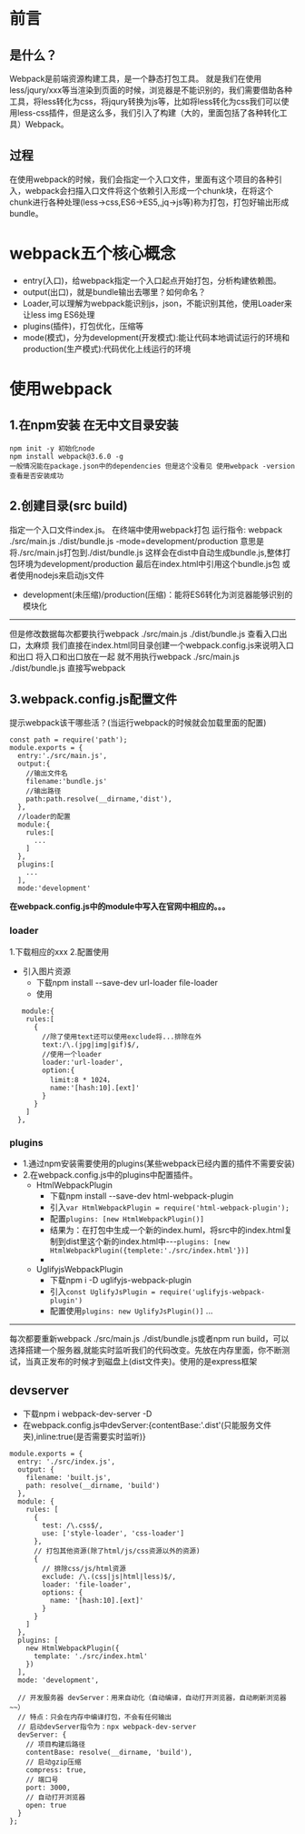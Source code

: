 # 前言
## 是什么？
Webpack是前端资源构建工具，是一个静态打包工具。
就是我们在使用less/jqury/xxx等当渲染到页面的时候，浏览器是不能识别的，我们需要借助各种工具，将less转化为css，将jqury转换为js等，比如将less转化为css我们可以使用less-css插件，但是这么多，我们引入了构建（大的，里面包括了各种转化工具）Webpack。

## 过程
在使用webpack的时候，我们会指定一个入口文件，里面有这个项目的各种引入，webpack会扫描入口文件将这个依赖引入形成一个chunk块，在将这个chunk进行各种处理(less->css,ES6->ES5,,jq->js等)称为打包，打包好输出形成bundle。

# webpack五个核心概念
* entry(入口)，给webpack指定一个入口起点开始打包，分析构建依赖图。
* output(出口)，就是bundle输出去哪里？如何命名？
* Loader,可以理解为webpack能识别js，json，不能识别其他，使用Loader来让less img ES6处理
* plugins(插件)，打包优化，压缩等
* mode(模式)，分为development(开发模式):能让代码本地调试运行的环境和production(生产模式):代码优化上线运行的环境
  
# 使用webpack
## 1.在npm安装 在无中文目录安装 
    npm init -y 初始化node
    npm install webpack@3.6.0 -g
    一般情况能在package.json中的dependencies 但是这个没看见 使用webpack -version 查看是否安装成功

## 2.创建目录(src build)
指定一个入口文件index.js。
在终端中使用webpack打包 运行指令: webpack ./src/main.js ./dist/bundle.js -mode=development/production
    意思是将./src/main.js打包到./dist/bundle.js 这样会在dist中自动生成bundle.js,整体打包环境为development/production
    最后在index.html中引用这个bundle.js包 <script src="./dist/bundle.js"></script>或者使用nodejs来启动js文件
- development(未压缩)/production(压缩)：能将ES6转化为浏览器能够识别的模块化
***   
但是修改数据每次都要执行webpack ./src/main.js ./dist/bundle.js 查看入口出口，太麻烦 我们直接在index.html同目录创建一个webpack.config.js来说明入口和出口
  将入口和出口放在一起 就不用执行webpack ./src/main.js ./dist/bundle.js 直接写webpack
## 3.webpack.config.js配置文件
提示webpack该干哪些活？(当运行webpack的时候就会加载里面的配置)
```
const path = require('path');
module.exports = {
  entry:'./src/main.js',
  output:{
    //输出文件名
    filename:'bundle.js'
    //输出路径
    path:path.resolve(__dirname,'dist'),
  },
  //loader的配置
  module:{
    rules:[
      ...
    ]
  },
  plugins:[
    ...
  ],
  mode:'development'
```
**在webpack.config.js中的module中写入在官网中相应的。。。**
### loader
1.下载相应的xxx
2.配置使用
- 引入图片资源
  - 下载npm install --save-dev url-loader file-loader
  - 使用
```
   module:{
    rules:[
      {
        //除了使用text还可以使用exclude将...排除在外
        text:/\.(jpg|img|gif)$/,
        //使用一个loader
        loader:'url-loader',
        option:{
          limit:8 * 1024，
          name:'[hash:10].[ext]'
        }
      }
    ]
  },
```
### plugins
- 1.通过npm安装需要使用的plugins(某些webpack已经内置的插件不需要安装)
- 2.在webpack.config.js中的plugins中配置插件。
  - HtmlWebpackPlugin
    * 下载npm install --save-dev html-webpack-plugin
    * 引入`var HtmlWebpackPlugin = require('html-webpack-plugin');`
    * 配置`plugins: [new HtmlWebpackPlugin()]`
    * 结果为：在打包中生成一个新的index.huml，将src中的index.html复制到dist里这个新的index.html中---`plugins: [new HtmlWebpackPlugin({templete:'./src/index.html'})]` 
    * 
  - UglifyjsWebpackPlugin
    * 下载npm i -D uglifyjs-webpack-plugin
    * 引入`const UglifyJsPlugin = require('uglifyjs-webpack-plugin')`
    * 配置使用`plugins: new UglifyJsPlugin()]`
...
***
每次都要重新webpack ./src/main.js ./dist/bundle.js或者npm run build，可以选择搭建一个服务器,就能实时监听我们的代码改变。先放在内存里面，你不断测试，当真正发布的时候才到磁盘上(dist文件夹)。使用的是express框架
## devserver
- 下载npm i webpack-dev-server -D
- 在webpack.config.js中devServer:{contentBase:'.dist'(只能服务文件夹),inline:true(是否需要实时监听)}
```
module.exports = {
  entry: './src/index.js',
  output: {
    filename: 'built.js',
    path: resolve(__dirname, 'build')
  },
  module: {
    rules: [
      {
        test: /\.css$/,
        use: ['style-loader', 'css-loader']
      },
      // 打包其他资源(除了html/js/css资源以外的资源)
      {
        // 排除css/js/html资源
        exclude: /\.(css|js|html|less)$/,
        loader: 'file-loader',
        options: {
          name: '[hash:10].[ext]'
        }
      }
    ]
  },
  plugins: [
    new HtmlWebpackPlugin({
      template: './src/index.html'
    })
  ],
  mode: 'development',

  // 开发服务器 devServer：用来自动化（自动编译，自动打开浏览器，自动刷新浏览器~~）
  // 特点：只会在内存中编译打包，不会有任何输出
  // 启动devServer指令为：npx webpack-dev-server
  devServer: {
    // 项目构建后路径
    contentBase: resolve(__dirname, 'build'),
    // 启动gzip压缩
    compress: true,
    // 端口号
    port: 3000,
    // 自动打开浏览器
    open: true
  }
};
```




